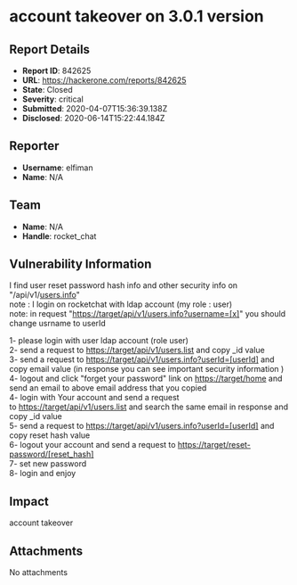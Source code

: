 # account takeover on 3.0.1 version

## Report Details
- **Report ID**: 842625
- **URL**: https://hackerone.com/reports/842625
- **State**: Closed
- **Severity**: critical
- **Submitted**: 2020-04-07T15:36:39.138Z
- **Disclosed**: 2020-06-14T15:22:44.184Z

## Reporter
- **Username**: elfiman
- **Name**: N/A

## Team
- **Name**: N/A
- **Handle**: rocket_chat

## Vulnerability Information
I find user reset password hash info and other security info on "/api/v1/[users.info](http://users.info)"  
note : I login on rocketchat with ldap account (my role : user)  
note: in request "[https://target/api/v1/users.info?username=[x]](https://target/api/v1/users.info?username=%5Bx%5D)" you should change usrname to userId

1- please login with user ldap account (role user)  
2- send a request to&nbsp;[https://target/api/v1/users.list](https://target/api/v1/users.list)&nbsp;and copy \_id value  
3- send a request to&nbsp;[https://target/api/v1/users.info?userId=[userId]](https://target/api/v1/users.info?userId=%5BuserId%5D)&nbsp;and copy email value (in response you can see important security information )  
4- logout and click "forget your password" link on&nbsp;[https://target/home](https://target/home)&nbsp;and send an email to above email address that you copied  
4- login with Your account and send a request to&nbsp;[https://target/api/v1/users.list](https://target/api/v1/users.list)&nbsp;and search the same email in response and copy \_id value  
5- send a request to&nbsp;[https://target/api/v1/users.info?userId=[userId]](https://target/api/v1/users.info?userId=%5BuserId%5D)&nbsp;and copy reset hash value  
6- logout your account and send a request to&nbsp;[https://target/reset-password/[reset\_hash]](https://target/reset-password/%5Breset_hash%5D)  
7- set new password  
8- login and enjoy

## Impact

account takeover

## Attachments
No attachments
